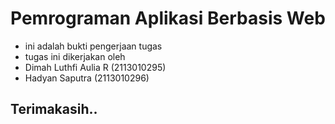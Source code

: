 # Pemrograman Aplikasi Berbasis Web

- ini adalah bukti pengerjaan tugas
- tugas ini dikerjakan oleh
- Dimah Luthfi Aulia R (2113010295)
- Hadyan Saputra (2113010296)

## Terimakasih..
